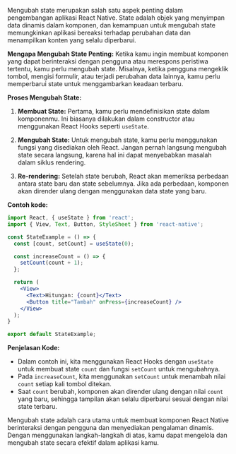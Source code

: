 Mengubah state merupakan salah satu aspek penting dalam pengembangan aplikasi React Native. State adalah objek yang menyimpan data dinamis dalam komponen, dan kemampuan untuk mengubah state memungkinkan aplikasi bereaksi terhadap perubahan data dan menampilkan konten yang selalu diperbarui.

**Mengapa Mengubah State Penting:** Ketika kamu ingin membuat komponen yang dapat berinteraksi dengan pengguna atau merespons peristiwa tertentu, kamu perlu mengubah state. Misalnya, ketika pengguna mengeklik tombol, mengisi formulir, atau terjadi perubahan data lainnya, kamu perlu memperbarui state untuk menggambarkan keadaan terbaru.

**Proses Mengubah State:**

1. **Membuat State:** Pertama, kamu perlu mendefinisikan state dalam komponenmu. Ini biasanya dilakukan dalam constructor atau menggunakan React Hooks seperti `useState`.
    
2. **Mengubah State:** Untuk mengubah state, kamu perlu menggunakan fungsi yang disediakan oleh React. Jangan pernah langsung mengubah state secara langsung, karena hal ini dapat menyebabkan masalah dalam siklus rendering.
    
3. **Re-rendering:** Setelah state berubah, React akan memeriksa perbedaan antara state baru dan state sebelumnya. Jika ada perbedaan, komponen akan dirender ulang dengan menggunakan data state yang baru.

**Contoh kode:**

```jsx
import React, { useState } from 'react';
import { View, Text, Button, StyleSheet } from 'react-native';

const StateExample = () => {
  const [count, setCount] = useState(0);

  const increaseCount = () => {
    setCount(count + 1);
  };

  return (
    <View>
      <Text>Hitungan: {count}</Text>
      <Button title="Tambah" onPress={increaseCount} />
    </View>
  );
}

export default StateExample;
```

**Penjelasan Kode:**

- Dalam contoh ini, kita menggunakan React Hooks dengan `useState` untuk membuat state `count` dan fungsi `setCount` untuk mengubahnya.
- Pada `increaseCount`, kita menggunakan `setCount` untuk menambah nilai `count` setiap kali tombol ditekan.
- Saat `count` berubah, komponen akan dirender ulang dengan nilai `count` yang baru, sehingga tampilan akan selalu diperbarui sesuai dengan nilai state terbaru.

Mengubah state adalah cara utama untuk membuat komponen React Native berinteraksi dengan pengguna dan menyediakan pengalaman dinamis. Dengan menggunakan langkah-langkah di atas, kamu dapat mengelola dan mengubah state secara efektif dalam aplikasi kamu.
